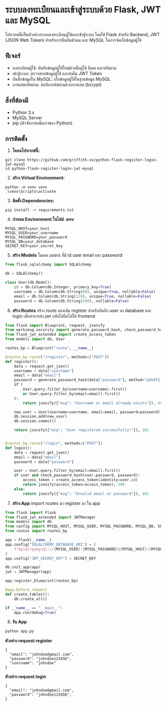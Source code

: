 # ระบบลงทะเบียนและเข้าสู่ระบบด้วย Flask, JWT และ MySQL

โปรเจกต์นี้เป็นตัวอย่างระบบลงทะเบียนผู้ใช้และเข้าสู่ระบบ โดยใช้ Flask สำหรับ Backend, JWT (JSON Web Token) สำหรับการยืนยันตัวตน และ MySQL ในการจัดเก็บข้อมูลผู้ใช้

## ฟีเจอร์
- ลงทะเบียนผู้ใช้: บันทึกข้อมูลผู้ใช้ใหม่ด้วยชื่อผู้ใช้ อีเมล และรหัสผ่าน
- เข้าสู่ระบบ: ตรวจสอบข้อมูลผู้ใช้ และส่งคืน JWT Token
- บันทึกข้อมูลใน MySQL: เก็บข้อมูลผู้ใช้ในฐานข้อมูล MySQL
- การแฮชรหัสผ่าน: ปกป้องรหัสผ่านด้วยการแฮช (bcrypt)

## สิ่งที่ต้องมี
- Python 3.x
- MySQL Server
- pip (ตัวจัดการแพ็กเกจของ Python)

## การติดตั้ง
1. **โคลนโปรเจกต์นี้:**
```
git clone https://github.com/griffith-xx/python-flask-register-login-jwt-mysql
cd python-flask-register-login-jwt-mysql
```

2. **สร้าง Virtual Environment:**
```
python -m venv venv
.\venv\Scripts\activate
```

3. **ติดตั้ง Dependencies:**
```
pip install -r requirements.txt
```

4. **กำหนด Environment ในไฟล์ .env**
```
MYSQL_HOST=your_host
MYSQL_USER=your_username
MYSQL_PASSWORD=your_password
MYSQL_DB=your_database
SECRET_KEY=your_secret_key
```

5. **สร้าง Models**
โมเดล users ที่มี id user email และ password
```python
from flask_sqlalchemy import SQLAlchemy

db = SQLAlchemy()

class User(db.Model):
    id = db.Column(db.Integer, primary_key=True)
    username = db.Column(db.String(80), unique=True, nullable=False)
    email = db.Column(db.String(120), unique=True, nullable=False)
    password = db.Column(db.String(200), nullable=False)
```

6. **สร้าง Routes**
สร้าง route สองเส้น register สำหรับบันถึก user ลง database และ login เพื่อทำการส่ง jwt กลับไปคืนไปให้ frontend
```python
from flask import Blueprint, request, jsonify
from werkzeug.security import generate_password_hash, check_password_hash
from flask_jwt_extended import create_access_token
from models import db, User

routes_bp = Blueprint("route", __name__)

@routes_bp.route("/register", methods=["POST"])
def register():
    data = request.get_json()
    username = data["username"]
    email = data["email"]
    password = generate_password_hash(data["password"], method="pbkdf2:sha256")
    if (
        User.query.filter_by(username=username).first()
        or User.query.filter_by(email=email).first()
    ):
        return jsonify({"msg": "Username or email already exists"}), 400

    new_user = User(username=username, email=email, password=password)
    db.session.add(new_user)
    db.session.commit()

    return jsonify({"msg": "User registered successfully!"}), 201


@routes_bp.route("/login", methods=["POST"])
def login():
    data = request.get_json()
    email = data["email"]
    password = data["password"]

    user = User.query.filter_by(email=email).first()
    if user and check_password_hash(user.password, password):
        access_token = create_access_token(identity=user.id)
        return jsonify(access_token=access_token), 200
    else:
        return jsonify({"msg": "Invalid email or password"}), 401
```
7. **สร้าง App**
import routes มา register ลง ใน app
```python
from flask import Flask
from flask_jwt_extended import JWTManager
from models import db
from config import MYSQL_HOST, MYSQL_USER, MYSQL_PASSWORD, MYSQL_DB, SECRET_KEY
from routes import routes_bp

app = Flask(__name__)
app.config["SQLALCHEMY_DATABASE_URI"] = (
    f"mysql+pymysql://{MYSQL_USER}:{MYSQL_PASSWORD}@{MYSQL_HOST}/{MYSQL_DB}"
)
app.config["JWT_SECRET_KEY"] = SECRET_KEY

db.init_app(app)
jwt = JWTManager(app)

app.register_blueprint(routes_bp)

@app.before_request
def create_tables():
    db.create_all()

if __name__ == "__main__":
    app.run(debug=True)
```

8. **รัน App**
```python
python app.py
```

**ตัวอย่าง request register**
```
{
  "email": "johndoe@gmail.com",
  "password": "johndoe123456",
  "username": "johndoe"
}
```

**ตัวอย่าง request login**
```
{
  "email": "johndoe@gmail.com",
  "password": "johndoe123456",
}
```
